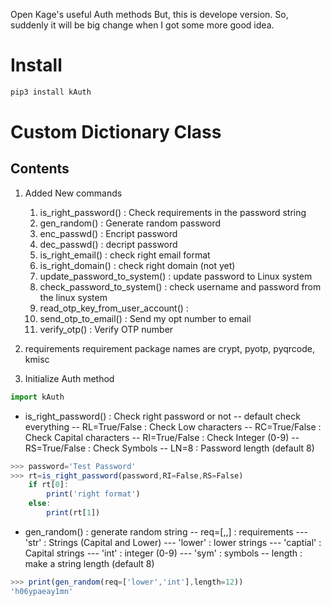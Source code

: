 Open Kage's useful Auth methods
But, this is develope version.
So, suddenly it will be big change when I got some more good idea.

# Install
```javascript
pip3 install kAuth
```

# Custom Dictionary Class

## Contents
1. Added New commands
   1. is_right_password()    : Check requirements in the password string
   1. gen_random()           : Generate random password
   1. enc_passwd()           : Encript password
   1. dec_passwd()           : decript password
   1. is_right_email()       : check right email format
   1. is_right_domain()      : check right domain (not yet)
   1. update_password_to_system()      : update password to Linux system
   1. check_password_to_system()       : check username and password from the linux system
   1. read_otp_key_from_user_account() : 
   1. send_otp_to_email()              : Send my opt number to email
   1. verify_otp()                     : Verify OTP number

1. requirements
requirement package names are crypt, pyotp, pyqrcode, kmisc

1. Initialize Auth method  

```javascript
import kAuth 
```

- is_right_password() : Check right password or not
 -- default check everything
 -- RL=True/False : Check Low characters
 -- RC=True/False : Check Capital characters
 -- RI=True/False : Check Integer (0-9)
 -- RS=True/False : Check Symbols
 -- LN=8          : Password length (default 8)

```javascript
>>> password='Test Password'
>>> rt=is_right_password(password,RI=False,RS=False)
    if rt[0]:
        print('right format')
    else:
        print(rt[1])
```

- gen_random() : generate random string
 -- req=[,,] : requirements
   --- 'str'     : Strings (Capital and Lower)
   --- 'lower'   : lower strings
   --- 'captial' : Capital strings
   --- 'int'     : integer (0-9)
   --- 'sym'     : symbols
 -- length   : make a string length (default 8)

```javascript
>>> print(gen_random(req=['lower','int'],length=12))
'h06ypaeay1mn'
```

